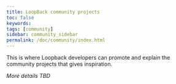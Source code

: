 ```yaml
---
title: LoopBack community projects
toc: false
keywords:
tags: [community]
sidebar: community_sidebar
permalink: /doc/community/index.html
---
```


This is where Loopback developers can promote and explain the community projects that gives inspiration.

_More details TBD_
